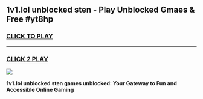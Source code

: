 
## 1v1.lol unblocked sten - Play Unblocked Gmaes & Free #yt8hp
<h3>
<a href="https://news.freeplayer.one?title=1v1.lol_unblocked_sten&ref=24F">CLICK TO PLAY</a></h3>
<hr>

<h3>
<a href="https://news.freeplayer.one?title=1v1.lol_unblocked_sten&ref=24F">CLICK 2 PLAY</a>
  
</h3>

<a href="https://news.freeplayer.one?title=1v1.lol_unblocked_sten&ref=24F/"><img src="https://clearcache.store/games.png"></a>


**1v1.lol unblocked sten games unblocked: Your Gateway to Fun and Accessible Online Gaming**
